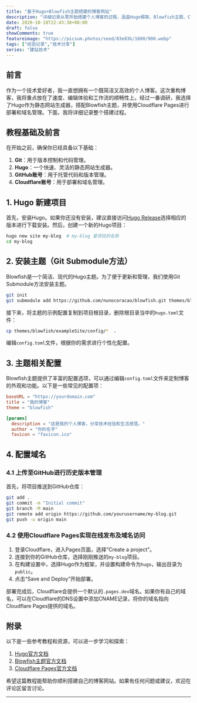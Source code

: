 ```yaml
---
title: "基于Hugo+Blowfish主题搭建的博客网站"
description: "详细记录从零开始搭建个人博客的过程，涵盖Hugo框架、Blowfish主题、Cloudflare Pages部署及域名配置"
date: 2020-10-18T22:43:38+08:00
draft: false
showComments: true
featureimage: "https://picsum.photos/seed/83e83b/1600/900.webp"
tags: ["经验记录","技术分享"]
series: "建站技术"
---
```


## 前言

作为一个技术爱好者，我一直想拥有一个既简洁又高效的个人博客。这次重构博客，我将重点放在了速度、编辑体验和工作流的顺畅性上。经过一番调研，我选择了Hugo作为静态网站生成器，搭配Blowfish主题，并使用Cloudflare Pages进行部署和域名管理。下面，我将详细记录整个搭建过程。

## 教程基础及前言

在开始之前，确保你已经具备以下基础：

1. **Git**：用于版本控制和代码管理。
2. **Hugo**：一个快速、灵活的静态网站生成器。
3. **GitHub账号**：用于托管代码和版本管理。
4. **Cloudflare账号**：用于部署和域名管理。

## 1. Hugo 新建项目

首先，安装Hugo。如果你还没有安装，建议直接访问[Hugo Release](https://github.com/gohugoio/hugo/releases)选择相应的版本进行下载安装。然后，创建一个新的Hugo项目：

```bash
hugo new site my-blog  # my-blog 是项目的名称
cd my-blog
```

## 2. 安装主题（Git Submodule方法）

Blowfish是一个简洁、现代的Hugo主题。为了便于更新和管理，我们使用Git Submodule方法安装主题。

```bash
git init
git submodule add https://github.com/nunocoracao/blowfish.git themes/blowfish
```

接下来，将主题的示例配置复制到项目根目录，删除根目录当中的`hugo.toml`文件：

```bash
cp themes/blowfish/exampleSite/config/*  .
```

编辑`config.toml`文件，根据你的需求进行个性化配置。

## 3. 主题相关配置

Blowfish主题提供了丰富的配置选项，可以通过编辑`config.toml`文件来定制博客的外观和功能。以下是一些常见的配置项：

```toml
baseURL = "https://yourdomain.com"
title = "我的博客"
theme = "blowfish"

[params]
  description = "这是我的个人博客，分享技术经验和生活感悟。"
  author = "你的名字"
  favicon = "favicon.ico"
```

## 4. 配置域名

### 4.1 上传至GitHub进行历史版本管理

首先，将项目推送到GitHub仓库：

```bash
git add .
git commit -m "Initial commit"
git branch -M main
git remote add origin https://github.com/yourusername/my-blog.git
git push -u origin main
```

### 4.2 使用Cloudflare Pages实现在线发布及域名访问

1. 登录Cloudflare，进入Pages页面，选择“Create a project”。
2. 连接到你的GitHub仓库，选择刚刚推送的`my-blog`项目。
3. 在构建设置中，选择Hugo作为框架，并设置构建命令为`hugo`，输出目录为`public`。
4. 点击“Save and Deploy”开始部署。

部署完成后，Cloudflare会提供一个默认的`.pages.dev`域名。如果你有自己的域名，可以在Cloudflare的DNS设置中添加CNAME记录，将你的域名指向Cloudflare Pages提供的域名。

## 附录

以下是一些参考教程和资源，可以进一步学习和探索：

1. [Hugo官方文档](https://gohugo.io/documentation/)
2. [Blowfish主题官方文档](https://blowfish.page/)
3. [Cloudflare Pages官方文档](https://developers.cloudflare.com/pages/framework-guides/deploy-a-hugo-site/)

希望这篇教程能帮助你顺利搭建自己的博客网站。如果有任何问题或建议，欢迎在评论区留言讨论。

---
